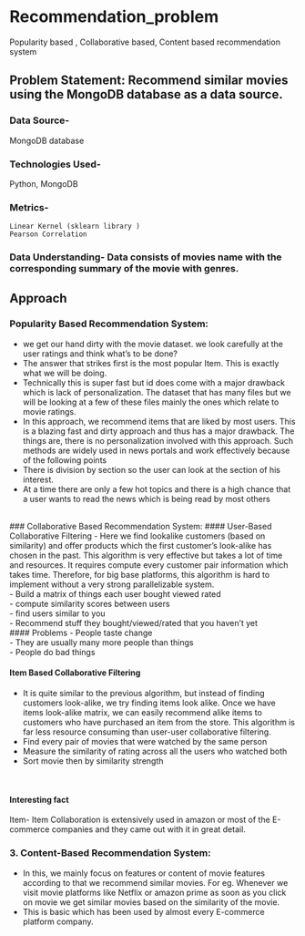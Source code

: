 # Recommendation_problem
Popularity based , Collaborative based, Content based recommendation system 

## Problem Statement: Recommend similar movies using the MongoDB database as a data source.

### Data Source-
MongoDB database

### Technologies Used- 
Python, MongoDB
	

### Metrics-
	Linear Kernel (sklearn library )
	Pearson Correlation


### Data Understanding- Data consists of movies name with the corresponding summary of the movie with genres. 

## Approach

### Popularity Based Recommendation System:<br>

- we get our hand dirty with the movie dataset. we look carefully at the user ratings and think what’s to be done?<br>
- The answer that strikes first is the most popular Item. This is exactly what we will be doing.<br>
- Technically this is super fast but id does come with a major drawback which is lack of personalization. The dataset that has many files but we will be looking at a few of these files mainly the ones which relate to movie ratings.<br>
- In this approach, we recommend items that are liked by most users. This is a blazing fast and dirty approach and thus has a major drawback. The things are, there is no personalization involved with this approach. Such methods are widely used in news portals and work effectively because of the following points<br>
- There is division by section so the user can look at the section of his interest.<br>
-  At a time there are only a few hot topics and there is a high chance that a user wants to read the news which is being read by most others
<br>
### Collaborative Based Recommendation System:
#### User-Based Collaborative Filtering 
- Here we find lookalike customers (based on similarity) and offer products which the first customer’s look-alike has chosen in the past. This algorithm is very effective but takes a lot of time and resources. It requires compute every customer pair information which takes time. Therefore, for big base platforms, this algorithm is hard to implement without a very strong parallelizable system.<br>
- Build a matrix of things each user bought viewed rated<br>
- compute similarity scores between users<br>
- find users similar to you<br>
- Recommend stuff they bought/viewed/rated that you haven’t yet<br>
#### Problems
- People taste change<br>
- They are usually many more people than things<br>
- People do bad things <br>

#### Item Based Collaborative Filtering

- It is quite similar to the previous algorithm, but instead of finding customers look-alike, we try finding items look alike. Once we have items look-alike matrix, we can easily recommend alike items to customers who have purchased an item from the store. This algorithm is far less resource consuming than user-user collaborative filtering.<br>
- Find every pair of movies that were watched by the same person<br>
- Measure the similarity of rating across all the users who watched both<br>
- Sort movie then by similarity strength
<br>

#### Interesting fact
Item- Item Collaboration is extensively used in amazon or most of the E-commerce companies and they came out with it in great detail.
<br>

### 3. Content-Based Recommendation System:
- In this, we mainly focus on features or content of movie features according to that we recommend similar movies. For eg. Whenever we visit movie platforms like Netflix or amazon prime as soon as you click on movie we get similar movies based on the similarity of the movie.<br>
- This is basic which has been used by almost every E-commerce platform company.<br>

